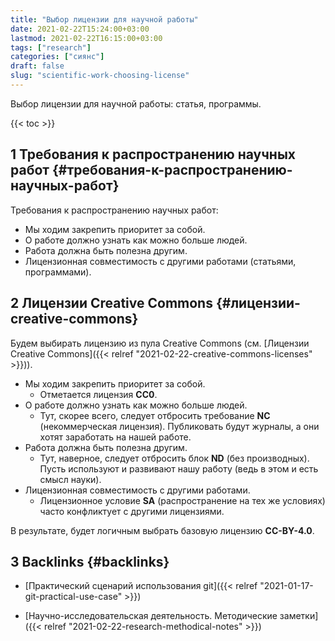 ```yaml
---
title: "Выбор лицензии для научной работы"
date: 2021-02-22T15:24:00+03:00
lastmod: 2021-02-22T16:15:00+03:00
tags: ["research"]
categories: ["сиянс"]
draft: false
slug: "scientific-work-choosing-license"
---
```


Выбор лицензии для научной работы: статья, программы.

<!--more-->

{{< toc >}}


## <span class="section-num">1</span> Требования к распространению научных работ {#требования-к-распространению-научных-работ}

Требования к распространению научных работ:

-   Мы ходим закрепить приоритет за собой.
-   О работе должно узнать как можно больше людей.
-   Работа должна быть полезна другим.
-   Лицензионная совместимость с другими работами (статьями, программами).


## <span class="section-num">2</span> Лицензии Creative Commons {#лицензии-creative-commons}

Будем выбирать лицензию из пула Creative Commons (см. [Лицензии Creative Commons]({{< relref "2021-02-22-creative-commons-licenses" >}})).

-   Мы ходим закрепить приоритет за собой.
    -   Отметается лицензия **CC0**.
-   О работе должно узнать как можно больше людей.
    -   Тут, скорее всего, следует отбросить требование **NC** (некоммерческая лицензия). Публиковать будут журналы, а они хотят заработать на нашей работе.
-   Работа должна быть полезна другим.
    -   Тут, наверное, следует отбросить блок **ND** (без производных). Пусть используют и развивают нашу работу (ведь в этом и есть смысл науки).
-   Лицензионная совместимость с другими работами.
    -   Лицензионное условие **SA** (распространение на тех же условиях) часто конфликтует с другими лицензиями.

В результате, будет логичным выбрать базовую лицензию **CC-BY-4.0**.


## <span class="section-num">3</span> Backlinks {#backlinks}

-   [Практический сценарий использования git]({{< relref "2021-01-17-git-practical-use-case" >}})

<!--listend-->

-   [Научно-исследовательская деятельность. Методические заметки]({{< relref "2021-02-22-research-methodical-notes" >}})
